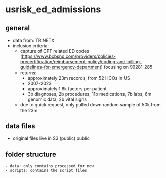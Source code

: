 # usrisk_ed_admissions

## general 
- data from: TRINETX 
- inclusion criteria: 
    - capture of CPT related ED codes (https://www.bcbsnd.com/providers/policies-precertification/reimbursement-policy/coding-and-billing-guidelines-for-emergency-department) focusing on 99281-285
    - returns:
        - approximately 23m records, from 52 HCOs in US 
        - 2007-2023
        - approximately 1.6k factors per patient 
        - 3b diagnoses, 2b procedures, 11b medications, 7b labs, 6m genomic data; 2b vital signs 
    - due to quick request, only pulled down random sample of 50k from the 23m 


## data files
- original files live in S3 (public) public 

## folder structure
    - data: only contains processed for now 
    - scripts: contains the script files 


